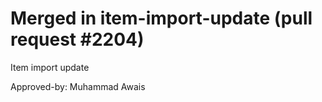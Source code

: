 # Merged in item-import-update (pull request #2204)

Item import update

Approved-by: Muhammad Awais
